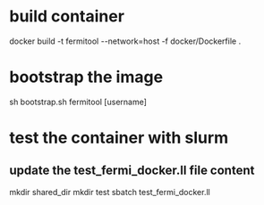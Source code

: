 # build container 

docker build -t fermitool --network=host -f docker/Dockerfile .

# bootstrap the image 

sh bootstrap.sh fermitool [username]

# test the container with slurm 

## update the test_fermi_docker.ll file content
mkdir shared_dir
mkdir test
sbatch test_fermi_docker.ll
